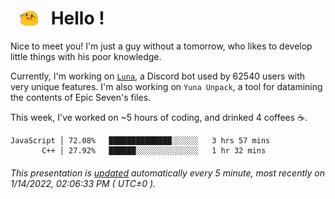 <h1>   <img src="./spoink.gif" style="vertical-align:middle;" width="30px">   Hello ! </h1>

Nice to meet you! I'm just a guy without a tomorrow, who likes to develop little things with his poor knowledge.

Currently, I'm working on <a href='https://github.com/Asgarrrr/Luna'>`Luna`</a>, a Discord bot used by 62540 users with very unique features. I'm also working on `Yuna Unpack`, a tool for datamining the contents of Epic Seven's files.

This week, I've worked on ~5 hours of coding, and drinked 4 coffees ☕.

```
JavaScript │ 72.08%   ██████████████░░░░░░   3 hrs 57 mins
       C++ │ 27.92%   ██████░░░░░░░░░░░░░░   1 hr 32 mins
```

###### This presentation is [updated](https://github.com/Asgarrrr) automatically every 5 minute, most recently on 1/14/2022, 02:06:33 PM ( UTC±0 ).